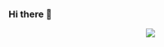 ### Hi there 👋
<div align="center"><img src="https://github-readme-stats.vercel.app/api?username=0xNeolik&show_icons=true&count_private=true&hide_border=true" align="center" /></div>  
<!--
**0xNeolik/0xNeolik** is a ✨ _special_ ✨ repository because its `README.md` (this file) appears on your GitHub profile.

Here are some ideas to get you started:

- 🔭 I’m currently working on ...
- 🌱 I’m currently learning ...
- 👯 I’m looking to collaborate on ...
- 🤔 I’m looking for help with ...
- 💬 Ask me about ...
- 📫 How to reach me: ...
- 😄 Pronouns: ...
- ⚡ Fun fact: ...
-->
